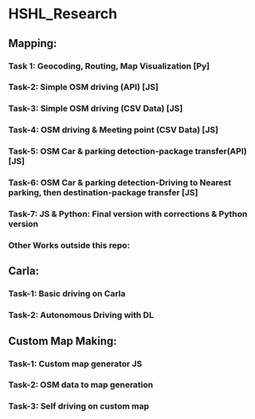 # HSHL_Research
## Mapping:
### Task 1: Geocoding, Routing, Map Visualization [Py]
### Task-2: Simple OSM driving (API)  [JS]
### Task-3: Simple OSM driving (CSV Data)  [JS]
### Task-4: OSM driving & Meeting point (CSV Data)  [JS]
### Task-5: OSM Car & parking detection-package transfer(API)  [JS]
### Task-6: OSM Car & parking detection-Driving to Nearest parking, then destination-package transfer  [JS]
### Task-7: JS & Python: Final version with corrections & Python version

### Other Works outside this repo:
## Carla:
### Task-1: Basic driving on Carla
### Task-2: Autonomous Driving with DL
## Custom Map Making:
### Task-1: Custom map generator JS
### Task-2: OSM data to map generation
### Task-3: Self driving on custom map
